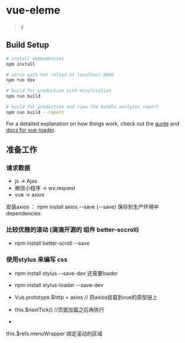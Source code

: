 # vue-eleme

> y

## Build Setup

``` bash
# install dependencies
npm install

# serve with hot reload at localhost:8080
npm run dev

# build for production with minification
npm run build

# build for production and view the bundle analyzer report
npm run build --report
```

For a detailed explanation on how things work, check out the [guide](http://vuejs-templates.github.io/webpack/) and [docs for vue-loader](http://vuejs.github.io/vue-loader).


## 准备工作
### 请求数据
 - js  -> Ajax
 - 微信小程序  -> wx.request
 - vue  -> axios

 安装axios  ：  npm install axios --save
 (--save) 保存到生产环境中  dependencies

### 比较优雅的滚动 (滴滴开源的 组件 better-sccroll)
 - npm install better-scroll --save

### 使用stylus 来编写 css
 - npm install stylus --save-dev
 还需要loader
 - npm install stylus-loader --save-dev


- Vue.prototype.$http = axios // 将axios挂载到vue的原型链上

- this.$nextTick()  //页面加载之后再执行

- 
 <div class="menu-wapper" ref="menuWrapper">
 this.$refs.menuWrapper 绑定滚动的区域
